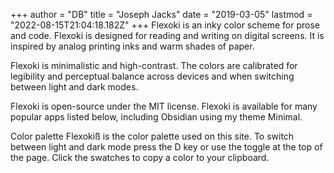 +++
author = "DB"
title = "Joseph Jacks"
date = "2019-03-05"
lastmod = "2022-08-15T21:04:18.182Z"
+++
Flexoki is an inky color scheme for prose and code. Flexoki is designed for reading and writing on digital screens. It is inspired by analog printing inks and warm shades of paper.

Flexoki is minimalistic and high-contrast. The colors are calibrated for legibility and perceptual balance across devices and when switching between light and dark modes.

Flexoki is open-source under the MIT license. Flexoki is available for many popular apps listed below, including Obsidian using my theme Minimal.

Color palette
Flexokiß is the color palette used on this site. To switch between light and dark mode press the D key or use the toggle at the top of the page. Click the swatches to copy a color to your clipboard.